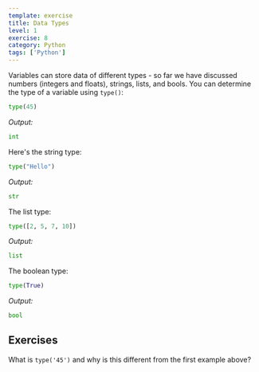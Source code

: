 ```yaml
---
template: exercise
title: Data Types
level: 1
exercise: 8
category: Python
tags: ['Python']
---
```


Variables can store data of different types - so far we have discussed numbers (integers and floats), strings, lists, and bools. You can determine the type of a variable using `type()`:


```python
type(45)
```
*Output:*
```python
int
```

Here's the string type:
```python
type("Hello")
```
*Output:*
```python
str
```

The list type:
```python
type([2, 5, 7, 10])
```
*Output:*
```python
list
```

The boolean type:
```python
type(True)
```
*Output:*
```python
bool
```

## Exercises

What is `type('45')` and why is this different from the first example above?

